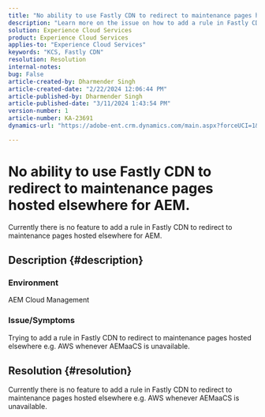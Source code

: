 ```yaml
---
title: "No ability to use Fastly CDN to redirect to maintenance pages hosted elsewhere for AEM."
description: "Learn more on the issue on how to add a rule in Fastly CDN to redirect to maintenance pages hosted elsewhere like Postman."
solution: Experience Cloud Services
product: Experience Cloud Services
applies-to: "Experience Cloud Services"
keywords: "KCS, Fastly CDN"
resolution: Resolution
internal-notes: 
bug: False
article-created-by: Dharmender Singh
article-created-date: "2/22/2024 12:06:44 PM"
article-published-by: Dharmender Singh
article-published-date: "3/11/2024 1:43:54 PM"
version-number: 1
article-number: KA-23691
dynamics-url: "https://adobe-ent.crm.dynamics.com/main.aspx?forceUCI=1&pagetype=entityrecord&etn=knowledgearticle&id=fb5e04d3-7ad1-ee11-9079-6045bd0061cb"

---
```

# No ability to use Fastly CDN to redirect to maintenance pages hosted elsewhere for AEM.


Currently there is no feature to add a rule in Fastly CDN to redirect to maintenance pages hosted elsewhere for AEM.

## Description {#description}


### Environment

AEM Cloud Management

### Issue/Symptoms

Trying to add a rule in Fastly CDN to redirect to maintenance pages hosted elsewhere e.g. AWS whenever AEMaaCS is unavailable.


## Resolution {#resolution}


Currently there is no feature to add a rule in Fastly CDN to redirect to maintenance pages hosted elsewhere e.g. AWS whenever AEMaaCS is unavailable.
